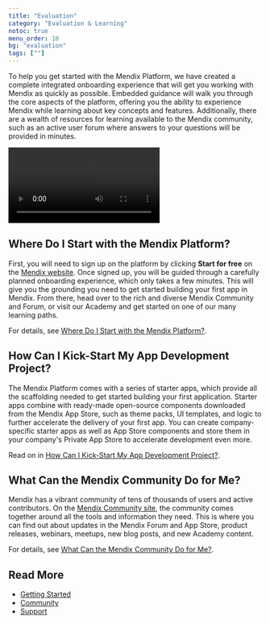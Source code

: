 ```yaml
---
title: "Evaluation"
category: "Evaluation & Learning"
notoc: true
menu_order: 10
bg: "evaluation"
tags: [""]
---
```


To help you get started with the Mendix Platform, we have created a complete integrated onboarding experience that will get you working with Mendix as quickly as possible. Embedded guidance will walk you through the core aspects of the platform, offering you the ability to experience Mendix while learning about key concepts and features. Additionally, there are a wealth of resources for learning available to the Mendix community, such as an active user forum where answers to your questions will be provided in minutes.

<video controls src="attachments/Discover-the-Mendix-Community.mp4">VIDEO</video>

## Where Do I Start with the Mendix Platform?

First, you will need to sign up on the platform by clicking **Start for free** on the [Mendix website](https://www.mendix.com/). Once signed up, you will be guided through a carefully planned onboarding experience, which only takes a few minutes. This will give you the grounding you need to get started building your first app in Mendix. From there, head over to the rich and diverse Mendix Community and Forum, or visit our Academy and get started on one of our many learning paths.

For details, see [Where Do I Start with the Mendix Platform?](getting-started#where-do-i-start).

## How Can I Kick-Start My App Development Project?

The Mendix Platform comes with a series of starter apps, which provide all the scaffolding needed to get started building your first application. Starter apps combine with ready-made open-source components downloaded from the Mendix App Store, such as theme packs, UI templates, and logic to further accelerate the delivery of your first app. You can create company-specific starter apps as well as App Store components and store them in your company's Private App Store to accelerate development even more.

Read on in [How Can I Kick-Start My App Development Project?](getting-started#starter-apps).

## What Can the Mendix Community Do for Me?

Mendix has a vibrant community of tens of thousands of users and active contributors. On the [Mendix Community site](https://developers.mendix.com/), the community comes together around all the tools and information they need. This is where you can find out about updates in the Mendix Forum and App Store, product releases, webinars, meetups, new blog posts, and new Academy content.

For details, see [What Can the Mendix Community Do for Me?](community#community-do-for-me).

## Read More

* [Getting Started](getting-started)
* [Community](community)
* [Support](support)
